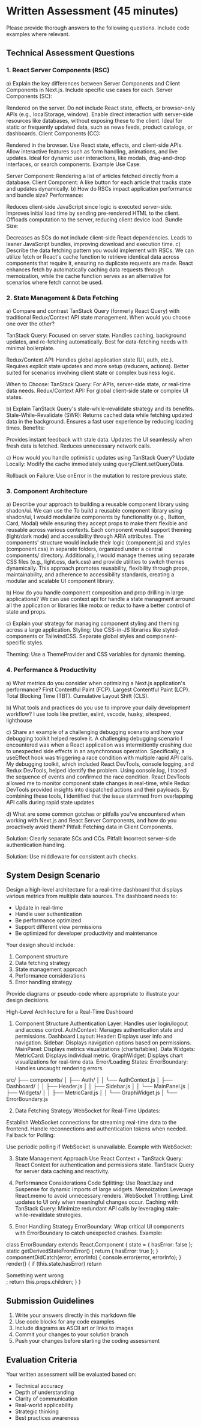 # Written Assessment (45 minutes)

Please provide thorough answers to the following questions. Include code examples where relevant.

## Technical Assessment Questions

### 1. React Server Components (RSC)
a) Explain the key differences between Server Components and Client Components in Next.js. Include specific use cases for each.
Server Components (SC):

Rendered on the server.
Do not include React state, effects, or browser-only APIs (e.g., localStorage, window).
Enable direct interaction with server-side resources like databases, without exposing these to the client.
Ideal for static or frequently updated data, such as news feeds, product catalogs, or dashboards.
Client Components (CC):

Rendered in the browser.
Use React state, effects, and client-side APIs.
Allow interactive features such as form handling, animations, and live updates.
Ideal for dynamic user interactions, like modals, drag-and-drop interfaces, or search components.
Example Use Case:

Server Component: Rendering a list of articles fetched directly from a database.
Client Component: A like button for each article that tracks state and updates dynamically.
b) How do RSCs impact application performance and bundle size?
Performance:

Reduces client-side JavaScript since logic is executed server-side.
Improves initial load time by sending pre-rendered HTML to the client.
Offloads computation to the server, reducing client device load.
Bundle Size:

Decreases as SCs do not include client-side React dependencies.
Leads to leaner JavaScript bundles, improving download and execution time.
c) Describe the data fetching pattern you would implement with RSCs.
We can utilize fetch or React's cache function to retrieve identical data across components that require it, ensuring no duplicate requests are made. React enhances fetch by automatically caching data requests through memoization, while the cache function serves as an alternative for scenarios where fetch cannot be used.

### 2. State Management & Data Fetching
a) Compare and contrast TanStack Query (formerly React Query) with traditional Redux/Context API state management. When would you choose one over the other?

TanStack Query:
Focused on server state.
Handles caching, background updates, and re-fetching automatically.
Best for data-fetching needs with minimal boilerplate.

Redux/Context API:
Handles global application state (UI, auth, etc.).
Requires explicit state updates and more setup (reducers, actions).
Better suited for scenarios involving client state or complex business logic.

When to Choose:
TanStack Query: For APIs, server-side state, or real-time data needs.
Redux/Context API: For global client-side state or complex UI states.


b) Explain TanStack Query's stale-while-revalidate strategy and its benefits.
Stale-While-Revalidate (SWR):
Returns cached data while fetching updated data in the background.
Ensures a fast user experience by reducing loading times.
Benefits:

Provides instant feedback with stale data.
Updates the UI seamlessly when fresh data is fetched.
Reduces unnecessary network calls.

c) How would you handle optimistic updates using TanStack Query?
Update Locally:
Modify the cache immediately using queryClient.setQueryData.

Rollback on Failure:
Use onError in the mutation to restore previous state.

### 3. Component Architecture
a) Describe your approach to building a reusable component library using shadcn/ui.
We can use the 
To build a reusable component library using shadcn/ui, I would modularize components by functionality (e.g., Button, Card, Modal) while ensuring they accept props to make them flexible and reusable across various contexts. Each component would support theming (light/dark mode) and accessibility through ARIA attributes. The components' structure would include their logic (component.js) and styles (component.css) in separate folders, organized under a central components/ directory. Additionally, I would manage themes using separate CSS files (e.g., light.css, dark.css) and provide utilities to switch themes dynamically. This approach promotes reusability, flexibility through props, maintainability, and adherence to accessibility standards, creating a modular and scalable UI component library.

b) How do you handle component composition and prop drilling in large applications?
We can use context api for handle a state managment arround all the application or libraries like
mobx or redux to have a better control of state and props.

c) Explain your strategy for managing component styling and theming across a large application.
Styling:
Use CSS-in-JS libraries like styled-components or TailwindCSS.
Separate global styles and component-specific styles.

Theming:
Use a ThemeProvider and CSS variables for dynamic theming.

### 4. Performance & Productivity
a) What metrics do you consider when optimizing a Next.js application's performance?
First Contentful Paint (FCP).
Largest Contentful Paint (LCP).
Total Blocking Time (TBT).
Cumulative Layout Shift (CLS).

b) What tools and practices do you use to improve your daily development workflow?
I use tools like prettier, eslint, vscode, husky, sitespeed, lighthouse

c) Share an example of a challenging debugging scenario and how your debugging toolkit helped resolve it.
A challenging debugging scenario I encountered was when a React application was intermittently crashing due to unexpected side effects in an asynchronous operation. Specifically, a useEffect hook was triggering a race condition with multiple rapid API calls. My debugging toolkit, which included React DevTools, console logging, and Redux DevTools, helped identify the problem. Using console.log, I traced the sequence of events and confirmed the race condition. React DevTools allowed me to monitor component state changes in real-time, while Redux DevTools provided insights into dispatched actions and their payloads. By combining these tools, I identified that the issue stemmed from overlapping API calls during rapid state updates

d) What are some common gotchas or pitfalls you've encountered when working with Next.js and React Server Components, and how do you proactively avoid them?
Pitfall: Fetching data in Client Components.

Solution: Clearly separate SCs and CCs.
Pitfall: Incorrect server-side authentication handling.

Solution: Use middleware for consistent auth checks.

## System Design Scenario

Design a high-level architecture for a real-time dashboard that displays various metrics from multiple data sources. The dashboard needs to:
- Update in real-time
- Handle user authentication
- Be performance optimized
- Support different view permissions
- Be optimized for developer productivity and maintenance

Your design should include:
1. Component structure
2. Data fetching strategy
3. State management approach
4. Performance considerations
5. Error handling strategy

Provide diagrams or pseudo-code where appropriate to illustrate your design decisions.

High-Level Architecture for a Real-Time Dashboard
1. Component Structure
Authentication Layer: Handles user login/logout and access control.
AuthContext: Manages authentication state and permissions.
Dashboard Layout:
Header: Displays user info and navigation.
Sidebar: Displays navigation options based on permissions.
MainPanel: Displays metrics visualizations (charts/tables).
Data Widgets:
MetricCard: Displays individual metric.
GraphWidget: Displays chart visualizations for real-time data.
Error/Loading States:
ErrorBoundary: Handles uncaught rendering errors.

src/
├── components/
│   ├── Auth/
│   │   └── AuthContext.js
│   ├── Dashboard/
│   │   ├── Header.js
│   │   ├── Sidebar.js
│   │   └── MainPanel.js
│   ├── Widgets/
│   │   ├── MetricCard.js
│   │   └── GraphWidget.js
│   └── ErrorBoundary.js

2. Data Fetching Strategy
WebSocket for Real-Time Updates:

Establish WebSocket connections for streaming real-time data to the frontend.
Handle reconnections and authentication tokens when needed.
Fallback for Polling:

Use periodic polling if WebSocket is unavailable.
Example with WebSocket:

3. State Management Approach
Use React Context + TanStack Query:
React Context for authentication and permissions state.
TanStack Query for server data caching and reactivity.


4. Performance Considerations
Code Splitting:
Use React.lazy and Suspense for dynamic imports of large widgets.
Memoization:
Leverage React.memo to avoid unnecessary renders.
WebSocket Throttling:
Limit updates to UI only when meaningful changes occur.
Caching with TanStack Query:
Minimize redundant API calls by leveraging stale-while-revalidate strategies.

5. Error Handling Strategy
ErrorBoundary:
Wrap critical UI components with ErrorBoundary to catch unexpected crashes. Example:

class ErrorBoundary extends React.Component {
  state = { hasError: false };
  static getDerivedStateFromError() {
    return { hasError: true };
  }
  componentDidCatch(error, errorInfo) {
    console.error(error, errorInfo);
  }
  render() {
    if (this.state.hasError) return <div>Something went wrong</div>;
    return this.props.children;
  }
}

## Submission Guidelines

1. Write your answers directly in this markdown file
2. Use code blocks for any code examples
3. Include diagrams as ASCII art or links to images
4. Commit your changes to your solution branch
5. Push your changes before starting the coding assessment

## Evaluation Criteria

Your written assessment will be evaluated based on:
- Technical accuracy
- Depth of understanding
- Clarity of communication
- Real-world applicability
- Strategic thinking
- Best practices awareness